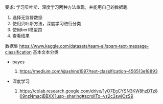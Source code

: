 要求: 学习贝叶斯、深度学习两种方法重现，并能用自己的数据跑
1. 选择无监督数据
2. 使用贝叶斯方法，深度学习进行分类
3. 使用bert模型跑
4. 查看结果
   
数据集
https://www.kaggle.com/datasets/team-ai/spam-text-message-classification
基本文本分类
- bayes 
    1. https://medium.com/@ashins1997/text-classification-456513e18893

- 深度学习
  1. https://colab.research.google.com/drive/1yO7EgCYSN3KW8hzDTz809nzNmacjBBXX?usp=sharing#scrollTo=vs2c3swjOzS9
